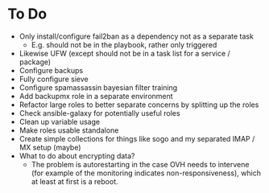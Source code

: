 # To Do

* Only install/configure fail2ban as a dependency not as a separate task
	* E.g. should not be in the playbook, rather only triggered
* Likewise UFW (except should not be in a task list for a service / package)
* Configure backups
* Fully configure sieve
* Configure spamassassin bayesian filter training
* Add backupmx role in a separate environment
* Refactor large roles to better separate concerns by splitting up the roles
* Check ansible-galaxy for potentially useful roles
* Clean up variable usage
* Make roles usable standalone
* Create simple collections for things like sogo and my separated IMAP / MX
setup (maybe)
* What to do about encrypting data?
	* The problem is autorestarting in the case OVH needs to intervene (for
	example of the monitoring indicates non-responsiveness), which at least at
	first is a reboot.
